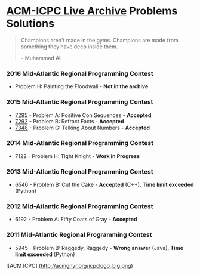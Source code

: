 # [ACM-ICPC Live Archive](https://icpcarchive.ecs.baylor.edu) Problems Solutions

> Champions aren't made in the gyms. Champions are made from something they have deep inside them.
>
> \- Muhammad Ali

### 2016 Mid-Atlantic Regional Programming Contest
- Problem H: Painting the Floodwall - **Not in the archive**

### 2015 Mid-Atlantic Regional Programming Contest
- [7295](https://github.com/kantuni/ACM-ICPC/tree/master/7295) - Problem A: Positive Con Sequences - **Accepted**
- [7292](https://github.com/kantuni/ACM-ICPC/tree/master/7292) - Problem B: Refract Facts - **Accepted**
- [7348](https://github.com/kantuni/ACM-ICPC/tree/master/7348) - Problem G: Talking About Numbers - **Accepted**

### 2014 Mid-Atlantic Regional Programming Contest
- 7122 - Problem H: Tight Knight - **Work in Progress**

### 2013 Mid-Atlantic Regional Programming Contest
- 6546 - Problem B: Cut the Cake - **Accepted** (C++), **Time limit exceeded** (Python)

### 2012 Mid-Atlantic Regional Programming Contest
- 6192 - Problem A: Fifty Coats of Gray - **Accepted**

### 2011 Mid-Atlantic Regional Programming Contest
- 5945 - Problem B: Raggedy, Raggedy - **Wrong answer** (Java), **Time limit exceeded** (Python)

![ACM ICPC]
(http://acmgnyr.org/icpclogo_big.png)
